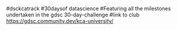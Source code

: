 #dsckcatrack
#30daysof datascience
#Featuring all the milestones undertaken in the gdsc 30-day-challenge
#link to club
https://gdsc.community.dev/kca-university/

